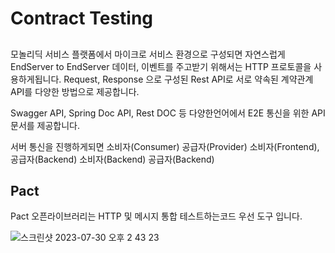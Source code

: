 # Contract Testing 

##
모놀리딕 서비스 플랫폼에서 마이크로 서비스 환경으로 구성되면 
자연스럽게 EndServer to EndServer 데이터, 이벤트를 주고받기 위해서는 HTTP 프로토콜을 사용하게됩니다.
Request, Response 으로 구성된 Rest API로 서로 약속된 계약관계 API를 다양한 방법으로 제공합니다.

Swagger API, Spring Doc API, Rest DOC 등 
다양한언어에서 E2E 통신을 위한 API 문서를 제공합니다. 

서버 통신을 진행하게되면 소비자(Consumer) 공급자(Provider)
소비자(Frontend), 공급자(Backend)
소비자(Backend) 공급자(Backend)

## Pact
Pact 오픈라이브러리는 HTTP 및 메시지 통합 테스트하는코드 우선 도구 입니다.


![스크린샷 2023-07-30 오후 2 43 23](https://github.com/lswteen/blog/assets/3292892/ff1ff4f7-d414-4384-8e27-3d10cbd4da6f)
